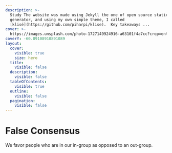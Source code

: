 ```yaml
---
description: >-
  Study The website was made using Jekyll the one of open source static sites
  generator, and using my own simple theme, I called
  [klisé](https://github.com/piharpi/klise).  Key takeaways ...
cover: >-
  https://images.unsplash.com/photo-1727149924916-a63101f4a7cc?crop=entropy&cs=srgb&fm=jpg&ixid=M3wxOTcwMjR8MHwxfHJhbmRvbXx8fHx8fHx8fDE3Mjg1MzY0MzN8&ixlib=rb-4.0.3&q=85
coverY: -60.89108910891089
layout:
  cover:
    visible: true
    size: hero
  title:
    visible: false
  description:
    visible: false
  tableOfContents:
    visible: true
  outline:
    visible: false
  pagination:
    visible: false
---
```


# False Consensus

We favor people who are in our in-group as opposed to an out-group.
